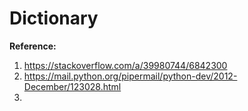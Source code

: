 # Dictionary

**Reference:**  
1. https://stackoverflow.com/a/39980744/6842300
2. https://mail.python.org/pipermail/python-dev/2012-December/123028.html
3. 
